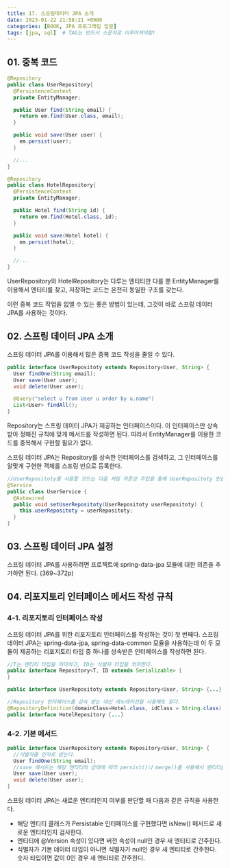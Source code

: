 ```yaml
---
title: 17. 스프링데이터 JPA 소개
date: 2023-01-22 21:58:21 +0900
categories: [BOOK, JPA 프로그래밍 입문]
tags: [jpa, sql]  # TAG는 반드시 소문자로 이루어져야함!
---
```


## 01. 중복 코드
```java
@Repository
public class UserRepository{
  @PersistenceContext
  private EntityManager;

  public User find(String email) {
    return em.find(User.class, email);
  }

  public void save(User user) {
    em.persist(user);
  }

  //...
}

@Repository
public class HotelRepository{
  @PersistenceContext
  private EntityManager;

  public Hotel find(String id) {
    return em.find(Hotel.class, id);
  }

  public void save(Hotel hotel) {
    em.persist(hotel);
  }

  //...
}
```

UserRepository와 HotelRepository는 다루는 엔티티만 다를 뿐 EntityManager를 이용해서 엔티티를 찾고, 저장하는 코드는 온전히 동일한 구조를 갖는다.

이런 중복 코드 작업을 없앨 수 있는 좋은 방법이 있는데, 그것이 바로 스프링 데이터 JPA를 사용하는 것이다.

## 02. 스프링 데이터 JPA 소개
스프링 데이터 JPA를 이용해서 많은 중복 코드 작성을 줄일 수 있다.

```java
public interface UserRepositoty extends Repository<User, String> {
  User findOne(String email);
  User save(User user);
  void delete(User user);

  @Query("select u from User u order by u.name")
  List<User> findAll();
}
```
Repository는 스프링 데이터 JPA가 제공하는 인터페이스이다. 이 인터페이스만 상속받아 정해진 규칙에 맞게 메서드를 작성하면 된다. 따라서 EntityManager를 이용한 코드를 중복해서 구현할 필요가 없다.

스프링 데이터 JPA는 Repository를 상속한 인터페이스를 검색하고, 그 인터페이스를 알맞게 구현한 객체를 스프링 빈으로 등록한다.

```java
//UserRepositoty를 사용할 코드는 다음 처럼 의존성 주입을 통해 UserRepositoty 빈을 주입받아 사용한다.
@Service
public class UserService {
  @Autowired
  public void setUserRepositoty(UserRepositoty userRepositoty) {
    this.userRepositoty = userRepositoty;
  }
}
```

## 03. 스프링 데이터 JPA 설정
스프링 데이터 JPA를 사용하려면 프로젝트에 spring-data-jpa 모듈에 대한 의존을 추가하면 된다. (369~372p)

## 04. 리포지토리 인터페이스 메서드 작성 규칙
### 4-1. 리포지토리 인터페이스 작성
스프링 데이터 JPA를 위한 리포지토리 인터페이스를 작성하는 것이 첫 번째다. 스프링 데이터 JPA는 spring-data-jpa, spring-data-common 모듈을 사용하는데 이 두 모듈이 제공하는 리포지토리 타입 중 하나를 상속받은 인터페이스를 작성하면 된다.

```java
//T는 엔티티 타입을 의미하고, ID는 식별자 타입을 의미한다.
public interface Repository<T, ID extends Serializable> {
}

public interface UserRepositoty extends Repository<User, String> {...}

//Repository 인터페이스를 상속 받는 대신 애노테이션을 사용해도 된다.
@RepositoryDefinition(domainClass=Hotel.class, idClass = String.class)
public interface HotelRepository {...}
```
### 4-2. 기본 메서드
```java
public interface UserRepository extends Repository<User, String> {
  //식별자를 인자로 받는다.
  User findOne(String email);
  //save 메서드는 해당 엔티티의 상태에 따라 persist()나 merge()를 사용해서 엔티티를 저장한다.
  User save(User user);
  void delete(User user);
}
```

스프링 데이터 JPA는 새로운 엔티티인지 여부를 판단할 때 다음과 같은 규칙을 사용한다.
* 해당 엔티티 클래스가 Persistable 인터페이스를 구현했다면 isNew() 메서드로 새로운 엔티티인지 검사한다.
* 엔티티에 @Version 속성이 있다면 버전 속성이 null인 경우 새 엔티티로 간주한다.
* 식별자가 기본 데이터 타입이 아니면 식별자가 null인 경우 새 엔티티로 간주한다. 숫자 타입이면 값이 0인 경우 새 엔티티로 간주힌디.
